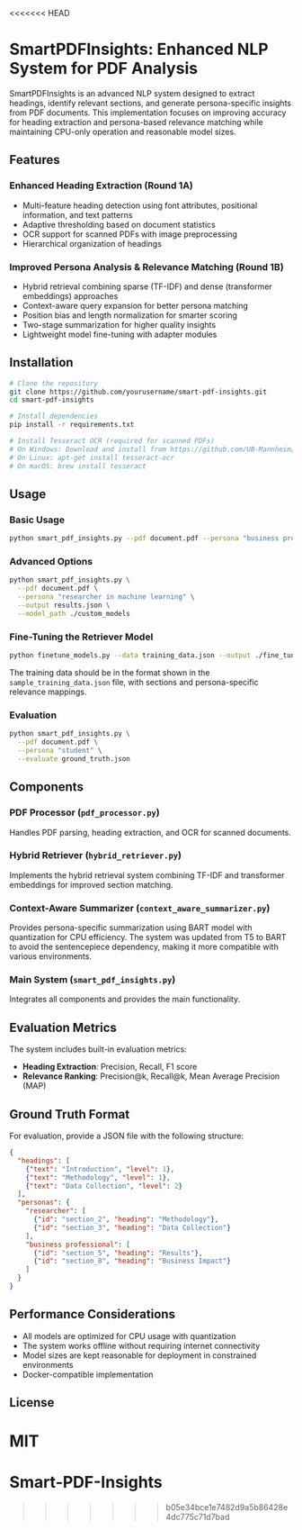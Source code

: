 <<<<<<< HEAD
# SmartPDFInsights: Enhanced NLP System for PDF Analysis

SmartPDFInsights is an advanced NLP system designed to extract headings, identify relevant sections, and generate persona-specific insights from PDF documents. This implementation focuses on improving accuracy for heading extraction and persona-based relevance matching while maintaining CPU-only operation and reasonable model sizes.

## Features

### Enhanced Heading Extraction (Round 1A)
- Multi-feature heading detection using font attributes, positional information, and text patterns
- Adaptive thresholding based on document statistics
- OCR support for scanned PDFs with image preprocessing
- Hierarchical organization of headings

### Improved Persona Analysis & Relevance Matching (Round 1B)
- Hybrid retrieval combining sparse (TF-IDF) and dense (transformer embeddings) approaches
- Context-aware query expansion for better persona matching
- Position bias and length normalization for smarter scoring
- Two-stage summarization for higher quality insights
- Lightweight model fine-tuning with adapter modules

## Installation

```bash
# Clone the repository
git clone https://github.com/yourusername/smart-pdf-insights.git
cd smart-pdf-insights

# Install dependencies
pip install -r requirements.txt

# Install Tesseract OCR (required for scanned PDFs)
# On Windows: Download and install from https://github.com/UB-Mannheim/tesseract/wiki
# On Linux: apt-get install tesseract-ocr
# On macOS: brew install tesseract
```

## Usage

### Basic Usage

```bash
python smart_pdf_insights.py --pdf document.pdf --persona "business professional"
```

### Advanced Options

```bash
python smart_pdf_insights.py \
  --pdf document.pdf \
  --persona "researcher in machine learning" \
  --output results.json \
  --model_path ./custom_models
```

### Fine-Tuning the Retriever Model

```bash
python finetune_models.py --data training_data.json --output ./fine_tuned_models
```

The training data should be in the format shown in the `sample_training_data.json` file, with sections and persona-specific relevance mappings.

### Evaluation

```bash
python smart_pdf_insights.py \
  --pdf document.pdf \
  --persona "student" \
  --evaluate ground_truth.json
```

## Components

### PDF Processor (`pdf_processor.py`)
Handles PDF parsing, heading extraction, and OCR for scanned documents.

### Hybrid Retriever (`hybrid_retriever.py`)
Implements the hybrid retrieval system combining TF-IDF and transformer embeddings for improved section matching.

### Context-Aware Summarizer (`context_aware_summarizer.py`)
Provides persona-specific summarization using BART model with quantization for CPU efficiency. The system was updated from T5 to BART to avoid the sentencepiece dependency, making it more compatible with various environments.

### Main System (`smart_pdf_insights.py`)
Integrates all components and provides the main functionality.

## Evaluation Metrics

The system includes built-in evaluation metrics:

- **Heading Extraction**: Precision, Recall, F1 score
- **Relevance Ranking**: Precision@k, Recall@k, Mean Average Precision (MAP)

## Ground Truth Format

For evaluation, provide a JSON file with the following structure:

```json
{
  "headings": [
    {"text": "Introduction", "level": 1},
    {"text": "Methodology", "level": 1},
    {"text": "Data Collection", "level": 2}
  ],
  "personas": {
    "researcher": [
      {"id": "section_2", "heading": "Methodology"},
      {"id": "section_3", "heading": "Data Collection"}
    ],
    "business professional": [
      {"id": "section_5", "heading": "Results"},
      {"id": "section_8", "heading": "Business Impact"}
    ]
  }
}
```

## Performance Considerations

- All models are optimized for CPU usage with quantization
- The system works offline without requiring internet connectivity
- Model sizes are kept reasonable for deployment in constrained environments
- Docker-compatible implementation

## License

MIT
=======
# Smart-PDF-Insights
>>>>>>> b05e34bce1e7482d9a5b86428e4dc775c71d7bad
